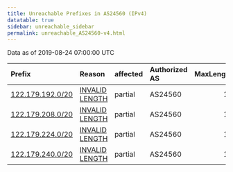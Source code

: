 ```yaml
---
title: Unreachable Prefixes in AS24560 (IPv4)
datatable: true
sidebar: unreachable_sidebar
permalink: unreachable_AS24560-v4.html
---
```


Data as of 2019-08-24 07:00:00 UTC


<div class="datatable-begin"></div>

| Prefix                                                     | Reason                                                                                                     | affected   | Authorized AS   |   MaxLength | Anchor                                       |   unreachable /24s |
|:-----------------------------------------------------------|:-----------------------------------------------------------------------------------------------------------|:-----------|:----------------|------------:|:---------------------------------------------|-------------------:|
| [122.179.192.0/20](https://stat.ripe.net/122.179.192.0/20) | [INVALID LENGTH](https://rpki-validator.ripe.net/announcement-preview?asn=AS24560&prefix=122.179.192.0/20) | partial    | AS24560         |          18 | [APNIC](unreachable_APNIC_RPKI_Root-v4.html) |                 16 |
| [122.179.208.0/20](https://stat.ripe.net/122.179.208.0/20) | [INVALID LENGTH](https://rpki-validator.ripe.net/announcement-preview?asn=AS24560&prefix=122.179.208.0/20) | partial    | AS24560         |          18 | [APNIC](unreachable_APNIC_RPKI_Root-v4.html) |                 16 |
| [122.179.224.0/20](https://stat.ripe.net/122.179.224.0/20) | [INVALID LENGTH](https://rpki-validator.ripe.net/announcement-preview?asn=AS24560&prefix=122.179.224.0/20) | partial    | AS24560         |          18 | [APNIC](unreachable_APNIC_RPKI_Root-v4.html) |                 16 |
| [122.179.240.0/20](https://stat.ripe.net/122.179.240.0/20) | [INVALID LENGTH](https://rpki-validator.ripe.net/announcement-preview?asn=AS24560&prefix=122.179.240.0/20) | partial    | AS24560         |          18 | [APNIC](unreachable_APNIC_RPKI_Root-v4.html) |                 16 |

<div class="datatable-end"></div>